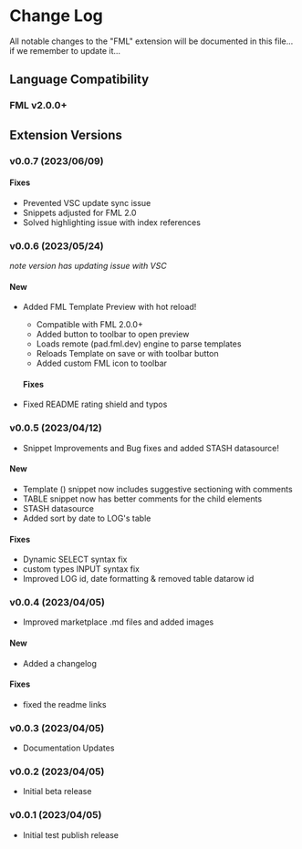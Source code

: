 # Change Log

All notable changes to the "FML" extension will be documented in this file... if we remember to update it...

## Language Compatibility
### FML v2.0.0+

## Extension Versions
### v0.0.7 (2023/06/09)

#### Fixes
- Prevented VSC update sync issue
- Snippets adjusted for FML 2.0
- Solved highlighting issue with index references


### v0.0.6 (2023/05/24)

*note version has updating issue with VSC*

#### New
- Added FML Template Preview with hot reload!
  - Compatible with FML 2.0.0+
  - Added button to toolbar to open preview
  - Loads remote (pad.fml.dev) engine to parse templates
  - Reloads Template on save or with toolbar button
  - Added custom FML icon to toolbar

  #### Fixes
- Fixed README rating shield and typos
  

### v0.0.5 (2023/04/12)

- Snippet Improvements and Bug fixes and added STASH datasource!

#### New
- Template (<FML>) snippet now includes suggestive sectioning with comments
- TABLE snippet now has better comments for the child elements
- STASH datasource
- Added sort by date to LOG's table
  
#### Fixes
- Dynamic SELECT syntax fix
- custom types INPUT syntax fix
- Improved LOG id, date formatting & removed table datarow id


### v0.0.4 (2023/04/05)

- Improved marketplace .md files and added images

#### New
- Added a changelog
  
#### Fixes
- fixed the readme links


### v0.0.3 (2023/04/05)

- Documentation Updates
  

### v0.0.2 (2023/04/05)

- Initial beta release
  

### v0.0.1 (2023/04/05)

- Initial test publish release